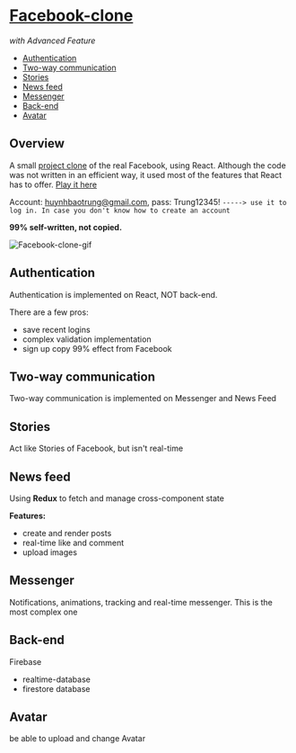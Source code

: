 # [Facebook-clone](https://bom.so/GyjaSP)

_with Advanced Feature_

  - [Authentication](#authentication)
  - [Two-way communication](#two-way-communication)
  - [Stories](#stories)
  - [News feed](#news-feed)
  - [Messenger](#messenger)
  - [Back-end](#back-end)
  - [Avatar](#avatar)

## Overview

A small [project clone](https://bom.so/GyjaSP) of the real Facebook, using React. Although the code was not written in an efficient way, it used most of the features that React has to offer. [Play it here](https://bom.so/GyjaSP)

Account: huynhbaotrung@gmail.com, pass: Trung12345! `-----> use it to log in. In case you don't know how to create an account`

**99% self-written, not copied.**

![Facebook-clone-gif](https://media.giphy.com/media/8ABYLgbCIlkynzVaGU/giphy.gif)

## Authentication

Authentication is implemented on React, NOT back-end.

There are a few pros:

- save recent logins
- complex validation implementation
- sign up copy 99% effect from Facebook

## Two-way communication

Two-way communication is implemented on Messenger and News Feed

## Stories

Act like Stories of Facebook, but isn't real-time

## News feed

Using **Redux** to fetch and manage cross-component state

**Features:**

- create and render posts
- real-time like and comment
- upload images

## Messenger
Notifications, animations, tracking and real-time messenger. This is the most complex one

## Back-end
Firebase
- realtime-database
- firestore database

## Avatar
be able to upload and change Avatar
